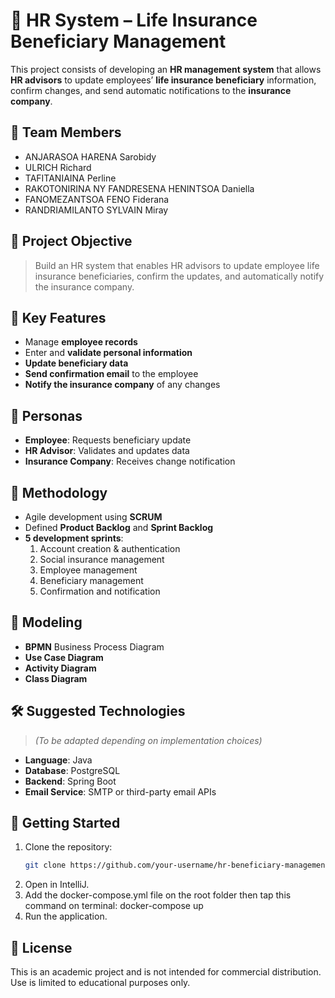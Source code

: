 
# 🧾 HR System – Life Insurance Beneficiary Management

This project consists of developing an **HR management system** that allows **HR advisors** to update employees’ **life insurance beneficiary** information, confirm changes, and send automatic notifications to the **insurance company**.

## 👥 Team Members

- ANJARASOA HARENA Sarobidy  
- ULRICH Richard  
- TAFITANIAINA Perline  
- RAKOTONIRINA NY FANDRESENA HENINTSOA Daniella  
- FANOMEZANTSOA FENO Fiderana  
- RANDRIAMILANTO SYLVAIN Miray

## 🎯 Project Objective

> Build an HR system that enables HR advisors to update employee life insurance beneficiaries, confirm the updates, and automatically notify the insurance company.

## 🧩 Key Features

- Manage **employee records**
- Enter and **validate personal information**
- **Update beneficiary data**
- **Send confirmation email** to the employee
- **Notify the insurance company** of any changes

## 👤 Personas

- **Employee**: Requests beneficiary update  
- **HR Advisor**: Validates and updates data  
- **Insurance Company**: Receives change notification  

## 🧪 Methodology

- Agile development using **SCRUM**
- Defined **Product Backlog** and **Sprint Backlog**
- **5 development sprints**:
  1. Account creation & authentication  
  2. Social insurance management  
  3. Employee management  
  4. Beneficiary management  
  5. Confirmation and notification

## 📐 Modeling

- **BPMN** Business Process Diagram  
- **Use Case Diagram**  
- **Activity Diagram**  
- **Class Diagram**

## 🛠️ Suggested Technologies

> *(To be adapted depending on implementation choices)*

- **Language**: Java   
- **Database**: PostgreSQL 
- **Backend**: Spring Boot   
- **Email Service**: SMTP or third-party email APIs

## 🚀 Getting Started

1. Clone the repository:
   ```bash
   git clone https://github.com/your-username/hr-beneficiary-management.git
   ```
2. Open in IntelliJ.
3. Add the docker-compose.yml file on the root folder then tap this command on terminal: docker-compose up
4. Run the application.

## 📜 License

This is an academic project and is not intended for commercial distribution.  
Use is limited to educational purposes only.

